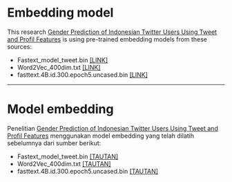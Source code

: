 # Embedding model
This research <a href="https://jiki.cs.ui.ac.id/index.php/jiki/article/view/1079">Gender Prediction of Indonesian Twitter Users Using Tweet and Profil Features</a> is using pre-trained embedding models from these sources:

- Fastext_model_tweet.bin [[LINK]](https://github.com/meisaputri21/Indonesian-Twitter-Emotion-Dataset)
- Word2Vec_400dim.txt [[LINK]](https://github.com/meisaputri21/Indonesian-Twitter-Emotion-Dataset)
- fasttext.4B.id.300.epoch5.uncased.bin [[LINK]](https://github.com/IndoNLP/indonlu)
    
---
    
# Model embedding
Penelitian <a href="https://jiki.cs.ui.ac.id/index.php/jiki/article/view/1079">Gender Prediction of Indonesian Twitter Users Using Tweet and Profil Features</a> menggunakan model embedding yang telah dilatih sebelumnya dari sumber berikut:

- Fastext_model_tweet.bin [[TAUTAN]](https://github.com/meisaputri21/Indonesian-Twitter-Emotion-Dataset)
- Word2Vec_400dim.txt [[TAUTAN]](https://github.com/meisaputri21/Indonesian-Twitter-Emotion-Dataset)
- fasttext.4B.id.300.epoch5.uncased.bin [[TAUTAN]](https://github.com/IndoNLP/indonlu)
